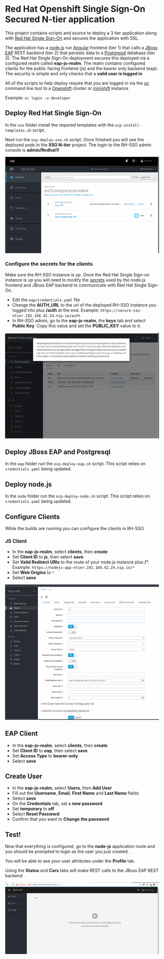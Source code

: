# Red Hat Openshift Single Sign-On Secured N-tier application

This project contains scripts and source to deploy a 3 tier application along with [Red Hat Single Sign-On](https://access.redhat.com/products/red-hat-single-sign-on) and secures the application with SSL.

The application has a [node.js](https://nodejs.org/en/) run [Angular](https://angular.io/) frontend (tier 1) that calls a 
[JBoss EAP](https://access.redhat.com/products/red-hat-jboss-enterprise-application-platform/) REST backend (tier 2) that persists data
to a [Postgresql](https://www.postgresql.org/) database (tier 3).
The Red Hat Single Sign-On deployment secures this deployed via a configured realm called **eap-js-realm**.  The realm contains
configured clients for the public facing frontend (js) and the bearer only backend (eap). The security is simple and only checks that a **valid user is logged in**

All of the scripts to help deploy require that you are logged in via the [oc](https://docs.openshift.com/container-platform/3.10/cli_reference/get_started_cli.html) command line tool to 
a [Openshift](https://www.openshift.com/) cluster or [minishift](https://www.okd.io/minishift/) instance

Example: `oc login -u developer`

## Deploy Red Hat Single Sign-On

In the `sso` folder install the required templates with the `ocp-install-templates.sh` script.

Next run the `ocp-deploy-sso.sh` script.  Once finished you will see the deployed pods in the **SSO N-tier** project.
The login to the RH-SSO admin console is **admin/Redhat1!**

![screenshot](./screenshots/sso.png)

### Configure the secrets for the clients

Make sure the RH-SSO instance is up. Once the Red Hat Single Sign-on instance is up you will need to modify the [secrets](https://docs.openshift.com/container-platform/3.10/dev_guide/secrets.html) used
by the node.js frontend and JBoss EAP backend to communicate with Red Hat Single Sign-On.

* Edit the `eap/credentials.yaml` file
* Change the **AUTH_URL** to the url of the deployed RH-SSO instance you logged into plus **/auth** at the end.  Example: `https://secure-sso-ntier.192.168.42.24.nip.io/auth
`
* In RH-SSO admin, go to the **eap-js-realm**, the **keys** tab and select **Public Key**.  Copy this value and set the **PUBLIC_KEY**
value to it.

![screenshot](./screenshots/key.png)

## Deploy JBoss EAP and Postgresql

In the `eap` folder run the `ocp-deploy-eap.sh` script.  This script relies on `credentials.yaml` being updated.

## Deploy node.js

In the `node` folder run the `ocp-deploy-node.sh` script.  This script relies on `credentials.yaml` being updated.

## Configure Clients

While the builds are running you can configure the clients in RH-SSO. 

### JS Client
* In the **eap-js-realm**, select **clients**, then **create**
* Set **Client ID** to **js**, then select **save**
* Set **Valid Redirect URIs** to the route of your node.js instance plus **/***.  Example: `https://nodejs-app-ntier.192.168.42.24.nip.io/*`
* Set **Web Origins** to `*` 
* Select **save**

![screenshot](./screenshots/js.png)

## EAP Client
* In the **eap-js-realm**, select **clients**, then **create**
* Set **Client ID** to **eap**, then select **save**
* Set **Access Type** to **bearer-only**
* Select **save**
 
## Create User

* In the **eap-js-realm**, select **Users**, then **Add User**
* Fill out the **Username**, **Email**, **First Name** and **Last Name** fields
* Select **save**
* On the **Credentials** tab, set a **new password**
* Set **temporary** to **off**
* Select **Reset Password**
* Confirm that you want to **Change the password**

## Test!

Now that everything is configured, go to the **node-js** application route and you should be prompted to login as the user you just created.

You will be able to see your user attributes under the **Profile** tab.

Using the **Status** and **Cars** tabs will make REST calls to the JBoss EAP REST backend

![screenshot](./screenshots/test.png)


